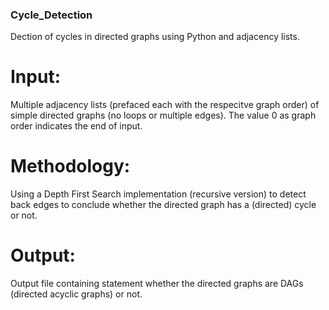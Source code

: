 ### Cycle_Detection
Dection of cycles in directed graphs using Python and adjacency lists.

# Input:
Multiple adjacency lists (prefaced each with the respecitve graph order) of simple directed graphs (no loops or multiple edges). The value 0 as graph order indicates the end of input.

# Methodology:
Using a Depth First Search implementation (recursive version) to detect back edges to conclude whether the directed graph has a (directed) cycle or not.

# Output:
Output file containing statement whether the directed graphs are DAGs (directed acyclic graphs) or not.
